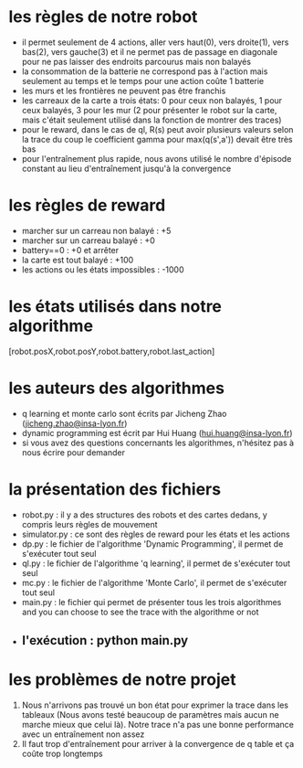 # les règles de notre robot
- il permet seulement de 4 actions, aller vers haut(0), vers droite(1), vers bas(2), vers gauche(3) et il ne permet pas de passage en diagonale pour ne pas laisser des endroits parcourus mais non balayés
- la consommation de la batterie ne correspond pas à l'action mais seulement au temps et le temps pour une action coûte 1 batterie
- les murs et les frontières ne peuvent pas être franchis
- les carreaux de la carte a trois états: 0 pour ceux non balayés, 1 pour ceux balayés, 3 pour les mur (2 pour présenter le robot sur la carte, mais c'était seulement utilisé dans la fonction de montrer des traces)
- pour le reward, dans le cas de ql, R(s) peut avoir plusieurs valeurs selon la trace du coup le coefficient gamma pour max(q(s',a')) devait être très bas
- pour l'entraînement plus rapide, nous avons utilisé le nombre d'épisode constant au lieu d'entraînement jusqu'à la convergence
  

# les règles de reward
- marcher sur un carreau non balayé : +5
- marcher sur un carreau balayé : +0
- battery==0 : +0 et arrêter 
- la carte est tout balayé : +100
- les actions ou les états impossibles : -1000

# les états utilisés dans notre algorithme
[robot.posX,robot.posY,robot.battery,robot.last_action]

# les auteurs des algorithmes
- q learning et monte carlo sont écrits par Jicheng Zhao (jicheng.zhao@insa-lyon.fr)
- dynamic programming est écrit par Hui Huang (hui.huang@insa-lyon.fr)
- si vous avez des questions concernants les algorithmes, n'hésitez pas à nous écrire pour demander

# la présentation des fichiers
- robot.py : il y a des structures des robots et des cartes dedans, y compris leurs règles de mouvement
- simulator.py : ce sont des règles de reward pour les états et les actions
- dp.py : le fichier de l'algorithme 'Dynamic Programming', il permet de s'exécuter tout seul
- ql.py : le fichier de l'algorithme 'q learning', il permet de s'exécuter tout seul
- mc.py : le fichier de l'algorithme 'Monte Carlo', il permet de s'exécuter tout seul
- main.py : le fichier qui permet de présenter tous les trois algorithmes and you can choose to see the trace with the algorithme or not
- ## l'exécution : python main.py

# les problèmes de notre projet
1. Nous n'arrivons pas trouvé un bon état pour exprimer la trace dans les tableaux (Nous avons testé beaucoup de paramètres mais aucun ne marche mieux que celui là). Notre trace n'a pas une bonne performance avec un entraînement non assez
2. Il faut trop d'entraînement pour arriver à la convergence de q table et ça coûte trop longtemps
